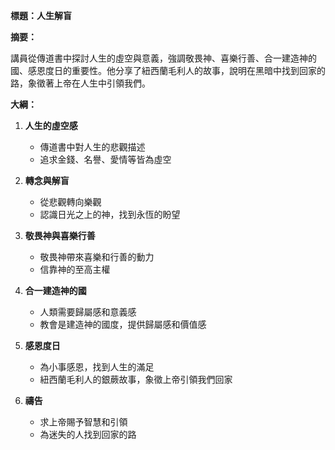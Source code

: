 **標題：人生解盲**

**摘要：**

講員從傳道書中探討人生的虛空與意義，強調敬畏神、喜樂行善、合一建造神的國、感恩度日的重要性。他分享了紐西蘭毛利人的故事，說明在黑暗中找到回家的路，象徵著上帝在人生中引領我們。

**大綱：**

1. **人生的虛空感**
    - 傳道書中對人生的悲觀描述
    - 追求金錢、名譽、愛情等皆為虛空

2. **轉念與解盲**
    - 從悲觀轉向樂觀
    - 認識日光之上的神，找到永恆的盼望

3. **敬畏神與喜樂行善**
    - 敬畏神帶來喜樂和行善的動力
    - 信靠神的至高主權

4. **合一建造神的國**
    - 人類需要歸屬感和意義感
    - 教會是建造神的國度，提供歸屬感和價值感

5. **感恩度日**
    - 為小事感恩，找到人生的滿足
    - 紐西蘭毛利人的銀蕨故事，象徵上帝引領我們回家

6. **禱告**
    - 求上帝賜予智慧和引領
    - 為迷失的人找到回家的路